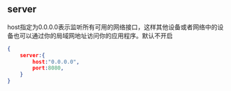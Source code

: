 ## server
host指定为0.0.0.0表示监听所有可用的网络接口，这样其他设备或者网络中的设备也可以通过你的局域网地址访问你的应用程序。默认不开启
```json
{
    server:{
        host:"0.0.0.0",
        port:8080,
    }
}
```
